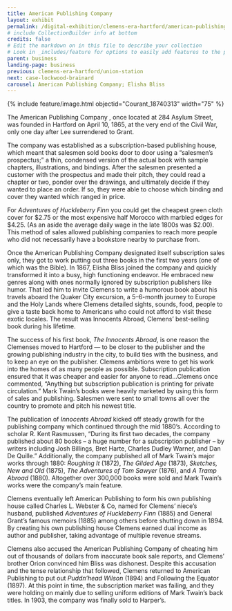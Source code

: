 ```yaml
---
title: American Publishing Company
layout: exhibit
permalink: /digital-exhibition/clemens-era-hartford/american-publishing.html
# include CollectionBuilder info at bottom
credits: false
# Edit the markdown on in this file to describe your collection
# Look in _includes/feature for options to easily add features to the page
parent: business
landing-page: business
previous: clemens-era-hartford/union-station
next: case-lockwood-brainard
carousel: American Publishing Company; Elisha Bliss
---
```


{% include feature/image.html objectid="Courant_18740313" width="75" %}

The American Publishing Company , once located at 284 Asylum Street, was founded in Hartford on April 10, 1865, at the very end of the Civil War,  only one day after Lee surrendered to Grant. 

The company was established as a subscription-based publishing house, which meant that salesmen sold books door to door using a “salesmen’s prospectus;” a thin, condensed version of the actual book with sample chapters, illustrations, and bindings. After the salesmen presented a customer with the prospectus and made their pitch, they could read a chapter or two, ponder over the drawings, and ultimately decide if they wanted to place an order. If so, they were able to choose which binding and cover they wanted which ranged in price. 

For _Adventures of Huckleberry Finn_ you could get the cheapest green cloth cover for $2.75 or the most expensive half Morocco with marbled edges for $4.25. (As an aside the average daily wage in the late 1800s was $2.00). This method of sales allowed publishing companies to reach more people who did not necessarily have a bookstore nearby to purchase from. 

Once the American Publishing Company designated itself subscription sales only, they got to work putting out three books in the first two years (one of which was the Bible). In 1867, Elisha Bliss joined the company and quickly transformed it into a busy, high functioning endeavor. He embraced new  genres along with ones normally ignored by subscription publishers like humor. That led him to invite Clemens to write a humorous book about his travels aboard the Quaker City excursion, a 5–6-month journey to Europe and the Holy Lands where Clemens detailed sights, sounds, food, people to give a taste back home to Americans who could not afford to visit these exotic locales. The result was Innocents Abroad, Clemens’ best-selling book during his lifetime. 

The success of his first book, _The Innocents Abroad_, is one reason the Clemenses moved to Hartford —  to be closer to the publisher and the growing publishing industry in the city, to build ties with the business, and to keep an eye on the publisher. Clemens ambitions were to get his work into the homes of as many people as possible. Subscription publication ensured that it was cheaper and easier for anyone to read…Clemens once commented, “Anything but subscription publication is printing for private circulation.” Mark Twain’s books were heavily marketed by using this form of sales and publishing.  Salesmen were sent to small towns all over the country to promote and pitch his newest title.

The publication of _Innocents Abroad_ kicked off steady growth for the publishing company which continued through the mid 1880’s. According to scholar R. Kent Rasmussen, “During its first two decades, the company published about 80 books – a huge number for a subscription publisher – by writers including Josh Billings, Bret Harte, Charles Dudley Warner, and Dan De Quille.” Additionally, the company published all of Mark Twain’s major works through 1880: _Roughing It_ (1872), _The Gilded Age_ (1873), _Sketches, New and Old_ (1875), _The Adventures of Tom Sawyer_ (1876), and _A Tramp Abroad_ (1880). Altogether over 300,000 books were sold and Mark Twain’s works were the company’s main feature. 

Clemens eventually left American Publishing to form his own publishing house called Charles L. Webster & Co, named for Clemens’ niece’s husband, published _Adventures of Huckleberry Finn_ (1885) and General Grant’s famous memoirs (1885) among others before shutting down in 1894. By creating his own publishing house Clemens earned dual income as author and publisher, taking advantage of multiple revenue streams. 

Clemens also accused the American Publishing Company of cheating him out of thousands of dollars from inaccurate book sale reports, and Clemens’ brother Orion convinced him Bliss was dishonest.  Despite this accusation and the tense relationship that followed, Clemens returned to American Publishing to put out _Puddn’head Wilson_ (1894) and Following the Equator (1897). At this point in time, the subscription market was failing, and they were holding on mainly due to selling uniform editions of Mark Twain’s back titles. In 1903, the company was finally sold to Harper’s. 
